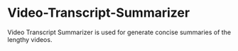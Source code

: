 # Video-Transcript-Summarizer
Video Transcript Summarizer is used for generate concise summaries of the lengthy videos.
